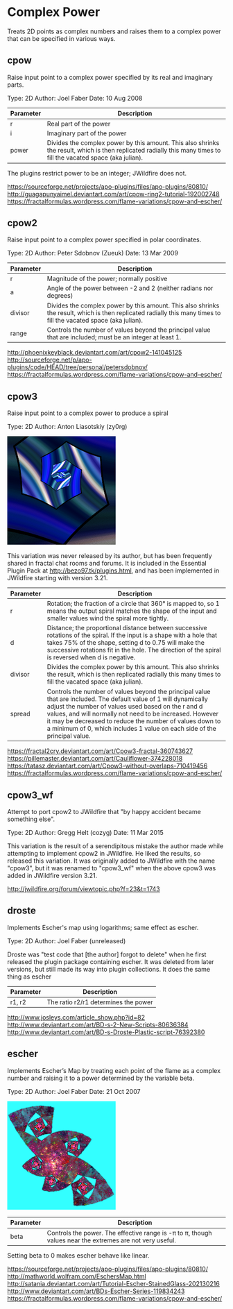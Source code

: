 # Complex Power
Treats 2D points as complex numbers and raises them to a complex power that can be specified in various ways.

## cpow
Raise input point to a complex power specified by its real and imaginary parts.

Type: 2D
Author: Joel Faber
Date: 10 Aug 2008

| Parameter | Description |
| --- | --- |
| r | Real part of the power |
| i | Imaginary part of the power |
| power | Divides the complex power by this amount. This also shrinks the result, which is then replicated radially this many times to fill the vacated space (aka julian). |

The plugins restrict power to be an integer; JWildfire does not.

https://sourceforge.net/projects/apo-plugins/files/apo-plugins/80810/   
http://guagapunyaimel.deviantart.com/art/cpow-ring2-tutorial-192002748   
https://fractalformulas.wordpress.com/flame-variations/cpow-and-escher/   

## cpow2
Raise input point to a complex power specified in polar coordinates.

Type: 2D
Author: Peter Sdobnov (Zueuk)
Date: 13 Mar 2009

| Parameter | Description |
| --- | --- |
| r | Magnitude of the power; normally positive |
| a | Angle of the power between -2 and 2 (neither radians nor degrees) |
| divisor | Divides the complex power by this amount. This also shrinks the result, which is then replicated radially this many times to fill the vacated space (aka julian). |
| range | Controls the number of values beyond the principal value that are included; must be an integer at least 1. |

http://phoenixkeyblack.deviantart.com/art/cpow2-141045125   
http://sourceforge.net/p/apo-plugins/code/HEAD/tree/personal/petersdobnov/   
https://fractalformulas.wordpress.com/flame-variations/cpow-and-escher/   

## cpow3
Raise input point to a complex power to produce a spiral

Type: 2D
Author: Anton Liasotskiy (zy0rg)

![](cpow3-1.png)

This variation was never released by its author, but has been frequently shared in fractal chat rooms and forums. It is included in the Essential Plugin Pack at http://bezo97.tk/plugins.html, and has been implemented in JWildfire starting with version 3.21.

| Parameter | Description |
| --- | --- |
| r | Rotation; the fraction of a circle that 360° is mapped to, so 1 means the output spiral matches the shape of the input and smaller values wind the spiral more tightly. |
| d | Distance; the proportional distance between successive rotations of the spiral. If the input is a shape with a hole that takes 75% of the shape, setting d to 0.75 will make the successive rotations fit in the hole. The direction of the spiral is reversed when d is negative. |
| divisor | Divides the complex power by this amount. This also shrinks the result, which is then replicated radially this many times to fill the vacated space (aka julian). |
| spread | Controls the number of values beyond the principal value that are included. The default value of 1 will dynamically adjust the number of values used based on the r and d values, and will normally not need to be increased. However it may be decreased to reduce the number of values down to a minimum of 0, which includes 1 value on each side of the principal value. |

https://fractal2cry.deviantart.com/art/Cpow3-fractal-360743627   
https://pillemaster.deviantart.com/art/Cauliflower-374228018   
https://tatasz.deviantart.com/art/Cpow3-without-overlaps-710419456   
https://fractalformulas.wordpress.com/flame-variations/cpow-and-escher/   

## cpow3_wf
Attempt to port cpow2 to JWildfire that "by happy accident became something else".

Type: 2D
Author: Gregg Helt (cozyg)
Date: 11 Mar 2015

This variation is the result of a serendipitous mistake the author made while attempting to implement cpow2 in JWildfire. He liked the results, so released this variation. It was originally added to JWildfire with the name "cpow3", but  it was renamed to "cpow3_wf" when the above cpow3 was added in JWildfire version 3.21.

http://jwildfire.org/forum/viewtopic.php?f=23&t=1743   

## droste
Implements Escher's map using logarithms; same effect as escher.

Type: 2D
Author: Joel Faber (unreleased)

Droste was "test code that [the author] forgot to delete" when he first released the plugin package containing escher. It was deleted from later versions, but still made its way into plugin collections. It does the same thing as escher

| Parameter | Description |
| --- | --- |
| r1, r2 | The ratio r2/r1 determines the power |

http://www.josleys.com/article_show.php?id=82   
http://www.deviantart.com/art/BD-s-2-New-Scripts-80636384   
http://www.deviantart.com/art/BD-s-Droste-Plastic-script-76392380   

## escher
Implements Escher’s Map by treating each point of the flame as a complex number and raising it to a power determined by the variable beta.

Type: 2D
Author: Joel Faber
Date: 21 Oct 2007

![](escher-1.png)

| Parameter | Description |
| --- | --- |
| beta | Controls the power. The effective range is -π to π, though values near the extremes are not very useful. |

Setting beta to 0 makes escher behave like linear.

https://sourceforge.net/projects/apo-plugins/files/apo-plugins/80810/   
http://mathworld.wolfram.com/EschersMap.html   
http://satania.deviantart.com/art/Tutorial-Escher-StainedGlass-202130216   
http://www.deviantart.com/art/BDs-Escher-Series-119834243   
https://fractalformulas.wordpress.com/flame-variations/cpow-and-escher/   
